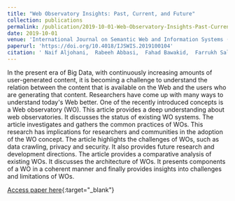 ```yaml
---
title: "Web Observatory Insights: Past, Current, and Future"
collection: publications
permalink: /publication/2019-10-01-Web-Observatory-Insights-Past-Current-and-Future
date: 2019-10-01
venue: 'International Journal on Semantic Web and Information Systems (IJSWIS)'
paperurl: 'https://doi.org/10.4018/IJSWIS.2019100104'
citation: ' Naif Aljohani,  Rabeeh Abbasi,  Fahad Bawakid,  Farrukh Saleem,  Zahid Ullah,  Ali Daud,  Muhammad Aslam,  Jalal Alowibdi,  Saeed-Ul Hassan, &quot;Web Observatory Insights: Past, Current, and Future.&quot; International Journal on Semantic Web and Information Systems (IJSWIS), 2019.'
---
```

In the present era of Big Data, with continuously increasing amounts of user-generated content, it is becoming a challenge to understand the relation between the content that is available on the Web and the users who are generating that content. Researchers have come up with many ways to understand today&apos;s Web better. One of the recently introduced concepts is a Web observatory (WO). This article provides a deep understanding about web observatories. It discusses the status of existing WO systems. The article investigates and gathers the common practices of WOs. This research has implications for researchers and communities in the adoption of the WO concept. The article highlights the challenges of WOs, such as data crawling, privacy and security. It also provides future research and development directions. The article provides a comparative analysis of existing WOs. It discusses the architecture of WOs. It presents components of a WO in a coherent manner and finally provides insights into challenges and limitations of WOs.

[Access paper here](https://doi.org/10.4018/IJSWIS.2019100104){:target="_blank"}
